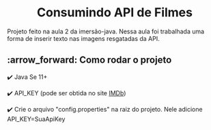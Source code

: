 <h1 align="center"> Consumindo API de Filmes </h1>

Projeto feito na aula 2 da imersão-java. Nessa aula foi trabalhada uma forma de inserir texto nas imagens resgatadas da API.

<h2>:arrow_forward: Como rodar o projeto</h2>

:heavy_check_mark: Java Se 11+

:heavy_check_mark: API_KEY (pode ser obtida no site <a href="https://imdb-api.com/" target="_blank">IMDb</a>)

:heavy_check_mark: Crie o arquivo "config.properties" na raiz do projeto. Nele adicione API_KEY=SuaApiKey
